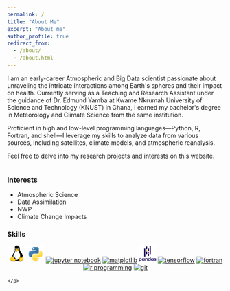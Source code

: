 ```yaml
---
permalink: /
title: "About Me"
excerpt: "About me"
author_profile: true
redirect_from: 
  - /about/
  - /about.html
---
```


I am an early-career Atmospheric and Big Data scientist passionate about unraveling the intricate interactions among Earth's spheres and their impact on health. Currently serving as a Teaching and Research Assistant under the guidance of Dr. Edmund Yamba at Kwame Nkrumah University of Science and Technology (KNUST) in Ghana, I earned my bachelor's degree in Meteorology and Climate Science from the same institution.

Proficient in high and low-level programming languages—Python, R, Fortran, and shell—I leverage my skills to analyze data from various sources, including satellites, climate models, and atmospheric reanalysis.

Feel free to delve into my research projects and interests on this website. 

<div style="display: flex; justify-content: space-between;">
<div class="row">
  <div class="col-md-5">
    <h3>Interests</h3>
    <ul class="interests-list">
      <li>Atmospheric Science</li>
      <li>Data Assimilation</li>
      <li>NWP</li>
      <li>Climate Change Impacts</li>
    </ul>
  </div>

  <div class="col-md-5">
    <h3>Skills</h3>
    <p align="center"> 
       <a href="https://www.linux.org/" target="_blank" rel="noreferrer"> <img src="https://raw.githubusercontent.com/devicons/devicon/master/icons/linux/linux-original.svg" alt="linux" width="40" height="40"/></a>
      <a href="https://www.python.org" target="_blank"> <img src="https://raw.githubusercontent.com/devicons/devicon/master/icons/python/python-original.svg" alt="python" width="40" height="40"/></a>
      <a href="" target="_blank" > <img src="https://cdn.jsdelivr.net/gh/devicons/devicon/icons/jupyter/jupyter-original-wordmark.svg"  alt="jupyter notebook" width="40" height="40"/></a>
      <a href="https://matplotlib.org/" target="_blank"> <img src="https://en.wikipedia.org/wiki/File:Matplotlib_logo.svg" alt="matplotlib" width="40" height="40"/></a>
      <a href="https://pandas.pydata.org/" target="_blank"> <img src="https://github.com/devicons/devicon/blob/master/icons/pandas/pandas-original-wordmark.svg" alt="pandas" width="40" height="40"/></a>
      <a href="https://www.tensorflow.org/" target="_blank"> <img src="https://www.vectorlogo.zone/logos/tensorflow/tensorflow-icon.svg" alt="tensorflow" width="40" height="40"/></a>
      <a href="https://fortran-lang.org/" target="_blank" rel="noreferrer"> <img src="https://github.com/gilbarbara/logos/blob/main/logos/fortran.svg" alt="fortran" width="40" height="40"/></a>
      <a href="https://www.r-project.org/" target="_blank" > <img src="https://www.vectorlogo.zone/logos/r-project/r-project-icon.svg"  alt="r programming" width="40" height="40"/></a>
      <a href="https://git-scm.com/" target="_blank"> <img src="https://www.vectorlogo.zone/logos/git-scm/git-scm-icon.svg" alt="git" width="40" height="40"/></a>

    </p>
  </div>
</div>
